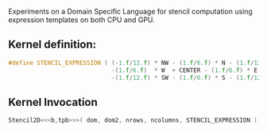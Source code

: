Experiments on a Domain Specific Language for stencil computation using
expression templates on both CPU and GPU.

## Kernel definition:

```c++
#define STENCIL_EXPRESSION ( (-1.f/12.f) * NW - (1.f/6.f) * N - (1.f/12.f) * NE \
                             -(1.f/6.f)  * W  + CENTER - (1.f/6.f) * E          \
                             -(1.f/12.f) * SW - (1.f/6.f) * S - (1.f/12.f) * SE )
```

## Kernel Invocation

```c++
Stencil2D<<<b,tpb>>>( dom, dom2, nrows, ncolumns, STENCIL_EXPRESSION );
```
